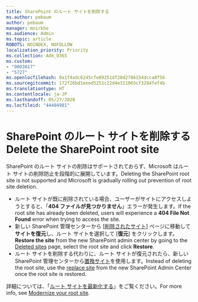 ```yaml
---
title: SharePoint のルート サイトを削除する
ms.author: pebaum
author: pebaum
manager: mnirkhe
ms.audience: Admin
ms.topic: article
ROBOTS: NOINDEX, NOFOLLOW
localization_priority: Priority
ms.collection: Adm_O365
ms.custom:
- "9003017"
- "5727"
ms.openlocfilehash: 0a1f4adc6245cfe89251df28d2786154dcca8f56
ms.sourcegitcommit: 172f26bd1eeed5251c22d4e311065cf3284fef4b
ms.translationtype: HT
ms.contentlocale: ja-JP
ms.lasthandoff: 05/27/2020
ms.locfileid: "44404981"
---
```

# <a name="delete-the-sharepoint-root-site"></a><span data-ttu-id="7956c-102">SharePoint のルート サイトを削除する</span><span class="sxs-lookup"><span data-stu-id="7956c-102">Delete the SharePoint root site</span></span>

<span data-ttu-id="7956c-103">SharePoint のルート サイトの削除はサポートされておらず、Microsoft はルート サイトの削除防止を段階的に展開しています。</span><span class="sxs-lookup"><span data-stu-id="7956c-103">Deleting the SharePoint root site is not supported and Microsoft is gradually rolling out prevention of root site deletion.</span></span>

- <span data-ttu-id="7956c-104">ルート サイトが既に削除されている場合、ユーザーがサイトにアクセスしようとすると、「**404 ファイルが見つかりません**」エラーが発生します。</span><span class="sxs-lookup"><span data-stu-id="7956c-104">If the root site has already been deleted, users will experience a **404 File Not Found** error when trying to access the site.</span></span>
- <span data-ttu-id="7956c-105">新しい SharePoint 管理センターから [[削除されたサイト](https://admin.microsoft.com/sharepoint?page=recycleBin&modern=true)] ページに移動して**サイトを復元**し、ルート サイトを選択して [**復元**] をクリックします。</span><span class="sxs-lookup"><span data-stu-id="7956c-105">**Restore the site** from the new SharePoint admin center by going to the [Deleted sites](https://admin.microsoft.com/sharepoint?page=recycleBin&modern=true) page, select the root site and click **Restore**.</span></span>
- <span data-ttu-id="7956c-106">ルート サイトを削除する代わりに、ルート サイトが復元されたら、新しい SharePoint 管理センターから[置換サイト](https://docs.microsoft.com/sharepoint/modern-root-site#replace-your-root-site)を使用します。</span><span class="sxs-lookup"><span data-stu-id="7956c-106">Instead of deleting the root site, use the [replace site](https://docs.microsoft.com/sharepoint/modern-root-site#replace-your-root-site) from the new SharePoint Admin Center once the root site is restored.</span></span>

<span data-ttu-id="7956c-107">詳細については、「[ルート サイトを最新化する](https://docs.microsoft.com/sharepoint/modern-root-site)」をご覧ください。</span><span class="sxs-lookup"><span data-stu-id="7956c-107">For more info, see [Modernize your root site](https://docs.microsoft.com/sharepoint/modern-root-site).</span></span>
